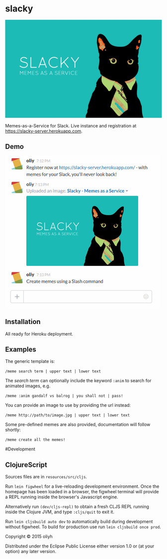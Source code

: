 # slacky

![](resources/public/images/slacky-logo.png?raw=true)

Memes-as-a-Service for Slack. Live instance and registration at https://slacky-server.herokuapp.com.

## Demo

![](resources/public/images/memes-on-slack.gif?raw=true)

## Installation

All ready for Heroku deployment.

## Examples

The generic template is:

`/meme search term | upper text | lower text`

The _search term_ can optionally include the keyword `:anim` to search for animated images, e.g.

`/meme :anim gandalf vs balrog | you shall not | pass!`

You can provide an image to use by providing the url instead:

`/meme http://path/to/image.jpg | upper text | lower text`

Some pre-defined memes are also provided, documentation will follow shortly:

`/meme create all the memes!`

#Development

## ClojureScript

Sources files are in `resources/src/cljs`.

Run `lein figwheel` for a live-reloading development environment. Once the homepage has been loaded
in a browser, the figwheel terminal will provide a REPL running inside the browser's Javascript engine.

Alternatively run `(dev/cljs-repl)` to obtain a fresh CLJS REPL running inside the Clojure JVM, and type `:cljs/quit` to exit it.

Run `lein cljsbuild auto dev` to automatically build during development without figwheel.
To build for production use run `lein cljsbuild once prod`.

Copyright © 2015  oliyh

Distributed under the Eclipse Public License either version 1.0 or (at
your option) any later version.
